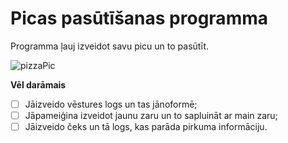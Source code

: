 # Picas pasūtīšanas programma
Programma ļauj izveidot savu picu un to pasūtīt.

![pizzaPic](https://www.canva.com/design/DAGD4SIGcGE/lik0ZPAJI8Ct03ssd-G7Fg/view?utm_content=DAGD4SIGcGE&utm_campaign=share_your_design&utm_medium=link&utm_source=shareyourdesignpanel)

**Vēl darāmais**
- [ ] Jāizveido vēstures logs un tas jānoformē;
- [ ] Jāpameiģina izveidot jaunu zaru un to sapluināt ar main zaru;
- [ ] Jāizveido čeks un tā logs, kas parāda pirkuma informāciju.
